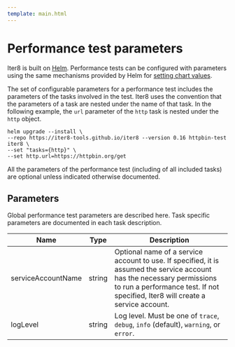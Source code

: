 ```yaml
---
template: main.html
---
```


# Performance test parameters

Iter8 is built on [Helm](https://helm.sh). Performance tests can be configured with parameters using the same mechanisms provided by Helm for [setting chart values](https://helm.sh/docs/chart_template_guide/values_files/#helm). 

The set of configurable parameters for a performance test includes the parameters of the tasks involved in the test. Iter8 uses the convention that the parameters of a task are nested under the name of that task. In the following example, the `url` parameter of the `http` task is nested under the `http` object.

```shell
helm upgrade --install \
--repo https://iter8-tools.github.io/iter8 --version 0.16 httpbin-test iter8 \
--set "tasks={http}" \
--set http.url=https://httpbin.org/get
```

All the parameters of the performance test (including of all included tasks) are optional unless indicated otherwise documented.

## Parameters

Global performance test parameters are described here. Task specific parameters are documented in each task description.

| Name | Type | Description |
| ---- | ---- | ----------- |
| serviceAccountName  | string | Optional name of a service account to use. If specified, it is assumed the service account has the necessary permissions to run a performance test. If not specified, Iter8 will create a service account. |
| logLevel | string | Log level. Must be one of `trace`, `debug`, `info` (default), `warning`, or `error`. |
